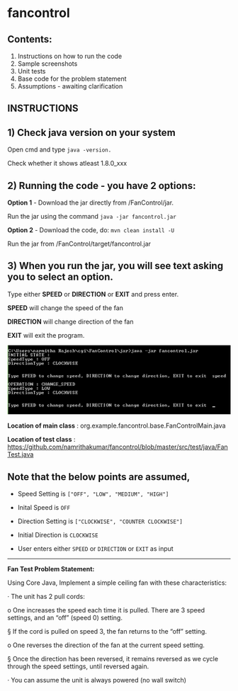 # fancontrol

## Contents:

1) Instructions on how to run the code
2) Sample screenshots
3) Unit tests
4) Base code for the problem statement
5) Assumptions - awaiting clarification

## INSTRUCTIONS

## 1) Check java version on your system
Open cmd and type ```java -version.```

Check whether it shows atleast 1.8.0_xxx

## 2) Running the code - you have 2 options:
**Option 1** - Download the jar directly from /FanControl/jar.

Run the jar using the command ```java -jar fancontrol.jar```

**Option 2** - Download the code, do: ```mvn clean install -U```

Run the jar from /FanControl/target/fancontrol.jar

## 3) When you run the jar, you will see text asking you to select an option.

Type either **SPEED** or **DIRECTION** or **EXIT** and press enter.

**SPEED** will change the speed of the fan

**DIRECTION** will change direction of the fan

**EXIT** will exit the program.

![Sample Screenshot](https://github.com/namrithakumar/fancontrol/blob/master/instructions/Example.png)

**Location of main class** : org.example.fancontrol.base.FanControlMain.java

**Location of test class** : https://github.com/namrithakumar/fancontrol/blob/master/src/test/java/FanTest.java

## **Note that the below points are assumed,**

* Speed Setting is ```["OFF", "LOW", "MEDIUM", "HIGH"]```

* Inital Speed is ```OFF```

* Direction Setting is ```["CLOCKWISE", "COUNTER CLOCKWISE"]```

* Initial Direction is ```CLOCKWISE```

* User enters either ```SPEED``` or ```DIRECTION``` or ```EXIT``` as input

--------------------------------------------------------------------------------------------------------------------------------------------------------------------------------------

**Fan Test Problem Statement:**

Using Core Java, Implement a simple ceiling fan with these characteristics:

·         The unit has 2 pull cords:

o   One increases the speed each time it is pulled.  There are 3 speed settings, and an “off” (speed 0) setting. 

§  If the cord is pulled on speed 3, the fan returns to the “off” setting.

o   One reverses the direction of the fan at the current speed setting.

§  Once the direction has been reversed, it remains reversed as we cycle through the speed settings, until reversed again.

·         You can assume the unit is always powered (no wall switch)
